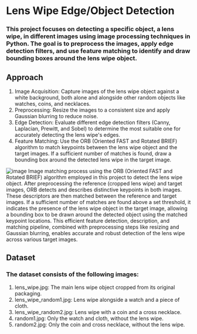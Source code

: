 # Lens Wipe Edge/Object Detection
### This project focuses on detecting a specific object, a lens wipe, in different images using image processing techniques in Python. The goal is to preprocess the images, apply edge detection filters, and use feature matching to identify and draw bounding boxes around the lens wipe object.

## Approach 
1. Image Acquisition: Capture images of the lens wipe object against a white background, both alone and alongside other random objects like watches, coins, and necklaces.
2. Preprocessing: Resize the images to a consistent size and apply Gaussian blurring to reduce noise.
3. Edge Detection: Evaluate different edge detection filters (Canny, Laplacian, Prewitt, and Sobel) to determine the most suitable one for accurately detecting the lens wipe's edges.
4. Feature Matching: Use the ORB (Oriented FAST and Rotated BRIEF) algorithm to match keypoints between the lens wipe object and the target images. If a sufficient number of matches is found, draw a bounding box around the detected lens wipe in the target image.

![image](https://github.com/EdmundCye/Edge-Detection/assets/111274518/570723a2-6d4e-43f7-8a86-583aa18e2932)
Image matching process using the ORB (Oriented FAST and Rotated BRIEF) algorithm employed in this project to detect the lens wipe object. After preprocessing the reference (cropped lens wipe) and target images, ORB detects and describes distinctive keypoints in both images. These descriptors are then matched between the reference and target images. If a sufficient number of matches are found above a set threshold, it indicates the presence of the lens wipe object in the target image, allowing a bounding box to be drawn around the detected object using the matched keypoint locations. This efficient feature detection, description, and matching pipeline, combined with preprocessing steps like resizing and Gaussian blurring, enables accurate and robust detection of the lens wipe across various target images.

## Dataset
### The dataset consists of the following images:
1. lens_wipe.jpg: The main lens wipe object cropped from its original packaging.
2. lens_wipe_random1.jpg: Lens wipe alongside a watch and a piece of cloth.
3. lens_wipe_random2.jpg: Lens wipe with a coin and a cross necklace.
4. random1.jpg: Only the watch and cloth, without the lens wipe.
5. random2.jpg: Only the coin and cross necklace, without the lens wipe.
